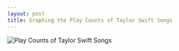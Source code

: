 ```yaml
---
layout: post
title: Graphing the Play Counts of Taylor Swift Songs
---
```


![Play Counts of Taylor Swift Songs](/assets/2014/09/play-counts-taylor-swift )
